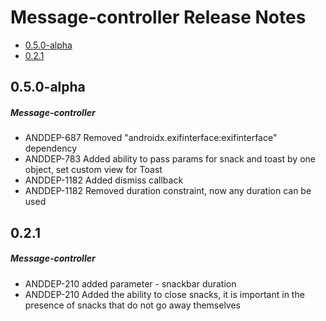 # Message-controller Release Notes

- [0.5.0-alpha](#050-alpha)
- [0.2.1](#021)

## 0.5.0-alpha
##### Message-controller
* ANDDEP-687 Removed "androidx.exifinterface:exifinterface" dependency
* ANDDEP-783 Added ability to pass params for snack and toast by one object, set custom view for Toast
* ANDDEP-1182 Added dismiss callback
* ANDDEP-1182 Removed duration constraint, now any duration can be used
## 0.2.1
##### Message-controller
* ANDDEP-210 added parameter - snackbar duration
* ANDDEP-210 Added the ability to close snacks, it is important in the presence of snacks that do not go away themselves